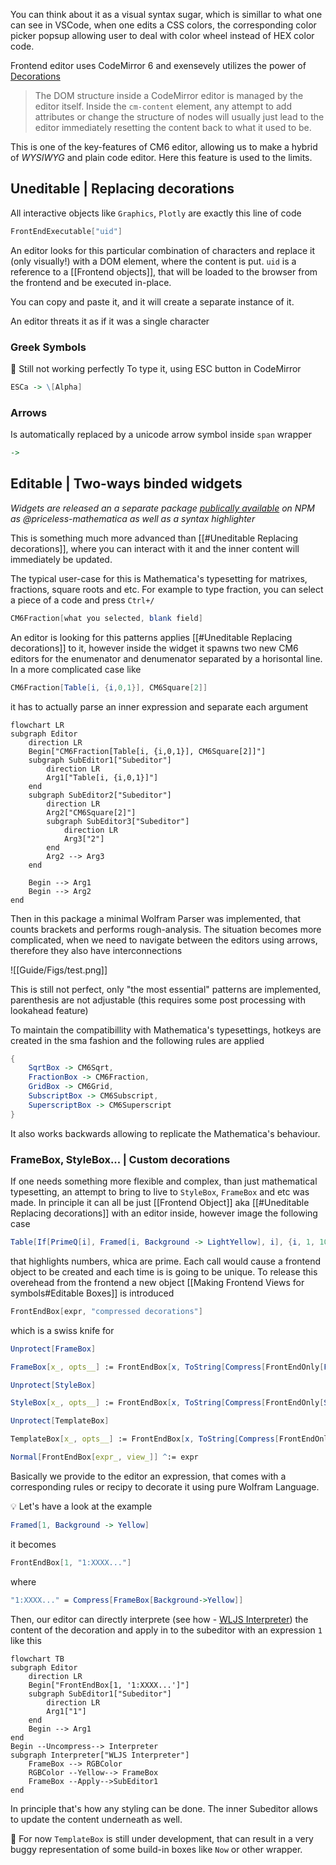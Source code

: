 You can think about it as a visual syntax sugar, which is simillar to what one can see in VSCode, when one edits a CSS colors, the corresponding color picker popsup allowing user to deal with color wheel instead of HEX color code.

Frontend editor uses CodeMirror 6 and exensevely utilizes the power of [Decorations](https://codemirror.net/examples/decoration/)

>The DOM structure inside a CodeMirror editor is managed by the editor itself. Inside the `cm-content` element, any attempt to add attributes or change the structure of nodes will usually just lead to the editor immediately resetting the content back to what it used to be.

This is one of the key-features of CM6 editor, allowing us to make a hybrid of _WYSIWYG_ and plain code editor. Here this feature is used to the limits.

## Uneditable | Replacing decorations
All interactive objects like `Graphics`, `Plotly` are exactly this line of code

```mathematica
FrontEndExecutable["uid"]
```

An editor looks for this particular combination of characters and replace it (only visually!) with a DOM element, where the content is put. `uid` is a reference to a [[Frontend objects]], that will be loaded to the browser from the frontend and be executed in-place.

You can copy and paste it, and it will create a separate instance of it.

An editor threats it as if it was a single character

### Greek Symbols
🚧  Still not working perfectly
То type it, using ESC button in CodeMirror

```mathematica
ESCa -> \[Alpha]
```

### Arrows
Is automatically replaced by a unicode arrow symbol inside `span` wrapper

```mathematica
->
```

## Editable | Two-ways binded widgets
*Widgets are released an a separate package [publically available](https://www.npmjs.com/package/priceless-mathematica) on NPM as @priceless-mathematica as well as a syntax highlighter*

This is something much more advanced than [[#Uneditable Replacing decorations]], where you can interact with it and the inner content will immediately be updated.

The typical user-case for this is Mathematica's typesetting for matrixes, fractions, square roots and etc. For example to type fraction, you can select a piece of a code and press `Ctrl+/`

```mathematica
CM6Fraction[what you selected, blank field]
```

An editor is looking for this patterns applies [[#Uneditable Replacing decorations]] to it, however inside the widget it spawns two new CM6 editors for the enumenator and denumenator separated by a horisontal line. In a more complicated case like

```mathematica
CM6Fraction[Table[i, {i,0,1}], CM6Square[2]]
```

it has to actually parse an inner expression and separate each argument

```mermaid
flowchart LR 
subgraph Editor
	direction LR
	Begin["CM6Fraction[Table[i, {i,0,1}], CM6Square[2]]"]
	subgraph SubEditor1["Subeditor"]
		direction LR
		Arg1["Table[i, {i,0,1}]"]
	end
	subgraph SubEditor2["Subeditor"]
		direction LR
		Arg2["CM6Square[2]"]
		subgraph SubEditor3["Subeditor"]
			direction LR
			Arg3["2"]
		end
		Arg2 --> Arg3
	end
	
	Begin --> Arg1
	Begin --> Arg2 
end

```

Then in this package a minimal Wolfram Parser was implemented, that counts brackets and performs rough-analysis. The situation becomes more complicated, when we need to navigate between the editors using arrows, therefore they also have interconnections

![[Guide/Figs/test.png]]

This is still not perfect, only "the most essential" patterns are implemented, parenthesis are not adjustable (this requires some post processing with lookahead feature)

To maintain the compatibillity with Mathematica's typesettings, hotkeys are created in the sma fashion and the following rules are applied

```mathematica
{
	SqrtBox -> CM6Sqrt, 
	FractionBox -> CM6Fraction, 
	GridBox -> CM6Grid, 
	SubscriptBox -> CM6Subscript, 
	SuperscriptBox -> CM6Superscript
}
```

It also works backwards allowing to replicate the Mathematica's behaviour.

### FrameBox, StyleBox... | Custom decorations

If one needs something more flexible and complex, than just mathematical typesetting, an attempt to bring to live to `StyleBox`, `FrameBox` and etc was made. In principle it can all be just [[Frontend Object]] aka [[#Uneditable Replacing decorations]] with an editor inside, however image the following case

```mathematica
Table[If[PrimeQ[i], Framed[i, Background -> LightYellow], i], {i, 1, 100}]
```

that highlights numbers, whica are prime. Each call would cause a frontend object to be created and each time is is going to be unique. To release this overehead from the frontend a new object [[Making Frontend Views for symbols#Editable Boxes]] is introduced

```mathematica
FrontEndBox[expr, "compressed decorations"]
```

which is a swiss knife for

```mathematica
Unprotect[FrameBox]

FrameBox[x_, opts__] := FrontEndBox[x, ToString[Compress[FrontEndOnly[FrameBox[opts]]], InputForm]]

Unprotect[StyleBox]

StyleBox[x_, opts__] := FrontEndBox[x, ToString[Compress[FrontEndOnly[StyleBox[opts]]], InputForm]]

Unprotect[TemplateBox]

TemplateBox[x_, opts__] := FrontEndBox[x, ToString[Compress[FrontEndOnly[TemplateBox[opts]]], InputForm]]

Normal[FrontEndBox[expr_, view_]] ^:= expr
```

Basically we provide to the editor an expression, that comes with a corresponding rules or recipy to decorate it using pure Wolfram Language.

💡 Let's have a look at the example
```mathematica
Framed[1, Background -> Yellow]
```
it becomes
```mathematica
FrontEndBox[1, "1:XXXX..."]
```
where 
```mathematica
"1:XXXX..." = Compress[FrameBox[Background->Yellow]]
```

Then, our editor can directly interprete (see how -  [WLJS Interpreter](https://github.com/JerryI/wljs-interpreter)) the content of the decoration and apply in to the subeditor with an expression `1` like this

```mermaid
flowchart TB 
subgraph Editor
	direction LR
	Begin["FrontEndBox[1, '1:XXXX...']"]
	subgraph SubEditor1["Subeditor"]
		direction LR
		Arg1["1"]
	end
	Begin --> Arg1
end
Begin --Uncompress--> Interpreter
subgraph Interpreter["WLJS Interpreter"]
	FrameBox --> RGBColor
	RGBColor --Yellow--> FrameBox
	FrameBox --Apply-->SubEditor1
end

```

In principle that's how any styling can be done. The inner Subeditor allows to update the content underneath as well. 

🚧  For now  `TemplateBox` is still under development, that can result in a very buggy representation of some build-in boxes like `Now` or other wrapper.

